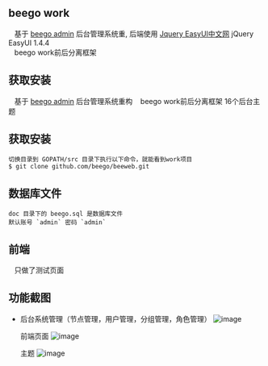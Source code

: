 ## beego work
    基于 [beego admin](https://github.com/beego/admin) 后台管理系统重,
    后端使用 [Jquery EasyUI中文网](http://www.jeasyui.net/demo/380.html) jQuery EasyUI 1.4.4</br>
    beego work前后分离框架

## 获取安装
    基于 [beego admin](https://github.com/beego/admin) 后台管理系统重构
    beego work前后分离框架
    16个后台主题

## 获取安装
    切换目录到 GOPATH/src 目录下执行以下命令，就能看到work项目
    $ git clone github.com/beego/beeweb.git

## 数据库文件
    doc 目录下的 beego.sql 是数据库文件
    默认账号 `admin` 密码 `admin`

## 前端
    只做了测试页面

## 功能截图
- 后台系统管理（节点管理，用户管理，分组管理，角色管理）
![image](https://github.com/dawc/work/tree/master/doc/img/admin.png) 

    前端页面
![image](https://github.com/dawc/work/tree/master/doc/img/home.png)

    主题
![image](https://github.com/dawc/work/tree/master/doc/img/themes.png)

